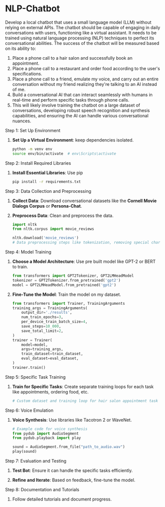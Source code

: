 # NLP-Chatbot

Develop a local chatbot that uses a small language model (LLM) without relying on external APIs. The chatbot should be capable of engaging in daily conversations with users, functioning like a virtual assistant. It needs to be trained using natural language processing (NLP) techniques to perfect its conversational abilities.
The success of the chatbot will be measured based on its ability to:
1.	Place a phone call to a hair salon and successfully book an appointment.
2.	Place a phone call to a restaurant and order food according to the user's specifications.
3.	Place a phone call to a friend, emulate my voice, and carry out an entire conversation without my friend realizing they're talking to an AI instead of me.
4.	Build a conversational AI that can interact seamlessly with humans in real-time and perform specific tasks through phone calls.
5.	This will likely involve training the chatbot on a large dataset of conversations, developing robust speech recognition and synthesis capabilities, and ensuring the AI can handle various conversational nuances.

Step 1: Set Up Environment

1. **Set Up a Virtual Environment**: keep dependencies isolated.

   ```bash
   python -m venv env
   source env/bin/activate  # env\Scripts\activate
   ```

Step 2: Install Required Libraries

1. **Install Essential Libraries**: Use pip

   ```bash
   pip install -r requirements.txt
   ```

Step 3: Data Collection and Preprocessing

1. **Collect Data**: Download conversational datasets like the **Cornell Movie Dialogs Corpus** or **Persona-Chat**.
2. **Preprocess Data**: Clean and preprocess the data.

   ```python
   import nltk
   from nltk.corpus import movie_reviews

   nltk.download('movie_reviews')
   # Data preprocessing steps like tokenization, removing special characters, etc.
   ```

Step 4: Model Training

1. **Choose a Model Architecture**: Use pre built model like GPT-2 or BERT to train.

   ```python
   from transformers import GPT2Tokenizer, GPT2LMHeadModel
   tokenizer = GPT2Tokenizer.from_pretrained('gpt2')
   model = GPT2LMHeadModel.from_pretrained('gpt2')
   ```

2. **Fine-Tune the Model**: Train the model on my dataset.

   ```python
   from transformers import Trainer, TrainingArguments   
   training_args = TrainingArguments(
       output_dir='./results',
       num_train_epochs=3,
       per_device_train_batch_size=4,
       save_steps=10_000,
       save_total_limit=2,
   )
   trainer = Trainer(
       model=model,
       args=training_args,
       train_dataset=train_dataset,
       eval_dataset=eval_dataset,
   )   
   trainer.train()
   ```

Step 5: Specific Task Training

1. **Train for Specific Tasks**: Create separate training loops for each task like appointments, ordering food, etc.

   ```python
   # Custom dataset and training loop for hair salon appointment task
   ```

Step 6: Voice Emulation

1. **Voice Synthesis**: Use libraries like Tacotron 2 or WaveNet.

   ```python
   # Example code for voice synthesis
   from pydub import AudioSegment
   from pydub.playback import play
   
   sound = AudioSegment.from_file("path_to_audio.wav")
   play(sound)
   ```

Step 7: Evaluation and Testing

1. **Test Bot**: Ensure it can handle the specific tasks efficiently.

2. **Refine and Iterate**: Based on feedback, fine-tune the model.

Step 8: Documentation and Tutorials

1. Follow detailed tutorials and document progress.
